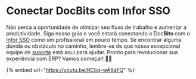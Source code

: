# Conectar DocBits com Infor SSO

Não perca a oportunidade de otimizar seu fluxo de trabalho e aumentar a produtividade. Siga nosso guia e você estará conectando o Doc**Bits** com o [Infor SSO](https://docbits.com/de/doc/docbits-mit-infor/infor-sso-de/) como um profissional em pouco tempo. Se encontrar alguma dúvida ou obstáculo no caminho, lembre-se de que nossa excepcional equipe de [suporte](https://docbits.com/de/doc/support-in-docbits/) está aqui para ajudar. Pronto para revolucionar sua experiência com ERP? Vamos começar! 🚀🔗

{% embed url="https://youtu.be/RCbq-wA8aTQ" %}
